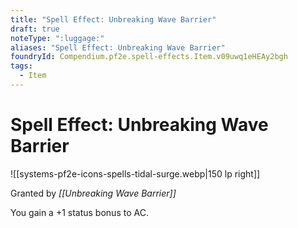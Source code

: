 ```yaml
---
title: "Spell Effect: Unbreaking Wave Barrier"
draft: true
noteType: ":luggage:"
aliases: "Spell Effect: Unbreaking Wave Barrier"
foundryId: Compendium.pf2e.spell-effects.Item.v09uwq1eHEAy2bgh
tags:
  - Item
---
```


# Spell Effect: Unbreaking Wave Barrier
![[systems-pf2e-icons-spells-tidal-surge.webp|150 lp right]]

Granted by _[[Unbreaking Wave Barrier]]_

You gain a +1 status bonus to AC.
